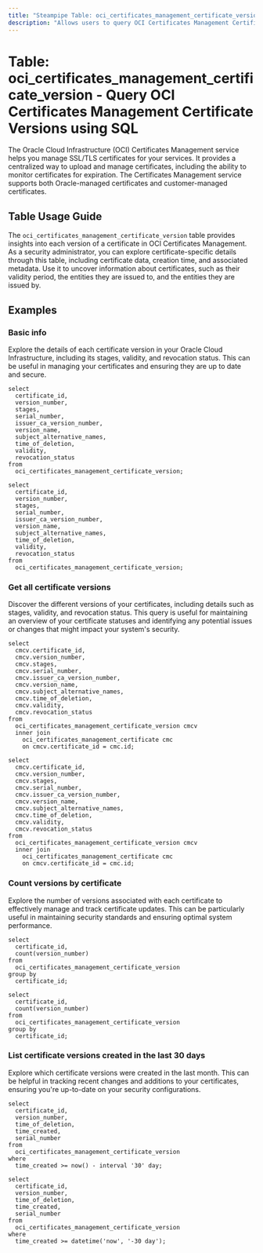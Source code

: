 ```yaml
---
title: "Steampipe Table: oci_certificates_management_certificate_version - Query OCI Certificates Management Certificate Versions using SQL"
description: "Allows users to query OCI Certificates Management Certificate Versions."
---
```


# Table: oci_certificates_management_certificate_version - Query OCI Certificates Management Certificate Versions using SQL

The Oracle Cloud Infrastructure (OCI) Certificates Management service helps you manage SSL/TLS certificates for your services. It provides a centralized way to upload and manage certificates, including the ability to monitor certificates for expiration. The Certificates Management service supports both Oracle-managed certificates and customer-managed certificates.

## Table Usage Guide

The `oci_certificates_management_certificate_version` table provides insights into each version of a certificate in OCI Certificates Management. As a security administrator, you can explore certificate-specific details through this table, including certificate data, creation time, and associated metadata. Use it to uncover information about certificates, such as their validity period, the entities they are issued to, and the entities they are issued by.

## Examples

### Basic info
Explore the details of each certificate version in your Oracle Cloud Infrastructure, including its stages, validity, and revocation status. This can be useful in managing your certificates and ensuring they are up to date and secure.

```sql+postgres
select
  certificate_id,
  version_number,
  stages,
  serial_number,
  issuer_ca_version_number,
  version_name,
  subject_alternative_names,
  time_of_deletion,
  validity,
  revocation_status
from
  oci_certificates_management_certificate_version;
```

```sql+sqlite
select
  certificate_id,
  version_number,
  stages,
  serial_number,
  issuer_ca_version_number,
  version_name,
  subject_alternative_names,
  time_of_deletion,
  validity,
  revocation_status
from
  oci_certificates_management_certificate_version;
```

### Get all certificate versions
Discover the different versions of your certificates, including details such as stages, validity, and revocation status. This query is useful for maintaining an overview of your certificate statuses and identifying any potential issues or changes that might impact your system's security.

```sql+postgres
select
  cmcv.certificate_id,
  cmcv.version_number,
  cmcv.stages,
  cmcv.serial_number,
  cmcv.issuer_ca_version_number,
  cmcv.version_name,
  cmcv.subject_alternative_names,
  cmcv.time_of_deletion,
  cmcv.validity,
  cmcv.revocation_status
from
  oci_certificates_management_certificate_version cmcv
  inner join
    oci_certificates_management_certificate cmc
    on cmcv.certificate_id = cmc.id;
```

```sql+sqlite
select
  cmcv.certificate_id,
  cmcv.version_number,
  cmcv.stages,
  cmcv.serial_number,
  cmcv.issuer_ca_version_number,
  cmcv.version_name,
  cmcv.subject_alternative_names,
  cmcv.time_of_deletion,
  cmcv.validity,
  cmcv.revocation_status
from
  oci_certificates_management_certificate_version cmcv
  inner join
    oci_certificates_management_certificate cmc
    on cmcv.certificate_id = cmc.id;
```

### Count versions by certificate
Explore the number of versions associated with each certificate to effectively manage and track certificate updates. This can be particularly useful in maintaining security standards and ensuring optimal system performance.

```sql+postgres
select
  certificate_id,
  count(version_number)
from
  oci_certificates_management_certificate_version
group by
  certificate_id;
```

```sql+sqlite
select
  certificate_id,
  count(version_number)
from
  oci_certificates_management_certificate_version
group by
  certificate_id;
```

### List certificate versions created in the last 30 days
Explore which certificate versions were created in the last month. This can be helpful in tracking recent changes and additions to your certificates, ensuring you're up-to-date on your security configurations.

```sql+postgres
select
  certificate_id,
  version_number,
  time_of_deletion,
  time_created,
  serial_number
from
  oci_certificates_management_certificate_version
where
  time_created >= now() - interval '30' day;
```

```sql+sqlite
select
  certificate_id,
  version_number,
  time_of_deletion,
  time_created,
  serial_number
from
  oci_certificates_management_certificate_version
where
  time_created >= datetime('now', '-30 day');
```